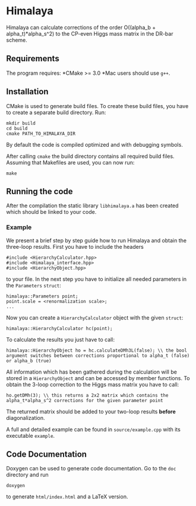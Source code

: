 # Himalaya

Himalaya can calculate corrections of the order O((alpha_b + alpha_t)*alpha_s^2) to the CP-even Higgs mass matrix in the DR-bar scheme.

## Requirements
The program requires:
*CMake >= 3.0
*Mac users should use `g++`.

## Installation
CMake is used to generate build files.
To create these build files, you have to create a separate build directory.
Run:
```
mkdir build
cd build
cmake PATH_TO_HIMALAYA_DIR
```
By default the code is compiled optimized and with debugging symbols.

After calling `cmake` the build directory contains all required build files. Assuming that Makefiles are used, you can now run:
```
make
```

## Running the code
After the compilation the static library `libhimalaya.a` has been created which should be linked to your code.

### Example
We present a brief step by step guide how to run Himalaya and obtain the three-loop results. First you have to include the headers
```
#include <HierarchyCalculator.hpp>
#include <Himalaya_interface.hpp>
#include <HierarchyObject.hpp>
```
to your file. In the next step you have to initialize all needed parameters in the `Parameters` `struct`:
```
himalaya::Parameters point;
point.scale = <renormalization scale>;
...
```
Now you can create a `HierarchyCalculator` object with the given `struct`:
```
himalaya::HierarchyCalculator hc(point);
```
To calculate the results you just have to call:
```
himalaya::HierarchyObject ho = hc.calculateDMh3L(false); \\ the bool argument switches between corrections proportional to alpha_t (false) or alpha_b (true)
```
All information which has been gathered during the calculation will be stored in a `HierarchyObject` and can be accessed by member functions. To obtain the 3-loop correction to the Higgs mass matrix you have to call:
```
ho.getDMh(3); \\ this returns a 2x2 matrix which contains the alpha_t*alpha_s^2 corrections for the given parameter point
```
The returned matrix should be added to your two-loop results **before** diagonalization.

A full and detailed example can be found in `source/example.cpp` with its executable `example`.

## Code Documentation
Doxygen can be used to generate code documentation. Go to the `doc` directory
and run
```
doxygen
```
to generate `html/index.html` and a LaTeX version.
